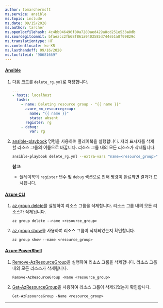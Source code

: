 ```yaml
---
author: tomarchermsft
ms.service: ansible
ms.topic: include
ms.date: 09/15/2020
ms.author: tarcher
ms.openlocfilehash: 4c4bb046496f80a7280aed429a8cd251e533a8db
ms.sourcegitcommit: bfaeacc2fb68f861a9403585d744e51a8f99829c
ms.translationtype: HT
ms.contentlocale: ko-KR
ms.lasthandoff: 09/16/2020
ms.locfileid: "90681669"
---
```

#### <a name="ansible"></a>[Ansible](#tab/ansible)

1. 다음 코드를 `delete_rg.yml`로 저장합니다.

    ```yml
    ---
    - hosts: localhost
      tasks:
        - name: Deleting resource group - "{{ name }}"
          azure_rm_resourcegroup:
            name: "{{ name }}"
            state: absent
          register: rg
        - debug:
            var: rg
    ```

1. [ansible-playbook](https://docs.ansible.com/ansible/latest/user_guide/playbooks.html) 명령을 사용하여 플레이북을 실행합니다. 자리 표시자를 삭제할 리소스 그룹의 이름으로 바꿉니다. 리소스 그룹 내의 모든 리소스가 삭제됩니다.

    ```bash
    ansible-playbook delete_rg.yml --extra-vars "name=<resource_group>"
    ```

    **참고**:

    - 플레이북의 `register` 변수 및 `debug` 섹션으로 인해 명령이 완료되면 결과가 표시됩니다.
    
#### <a name="azure-cli"></a>[Azure CLI](#tab/azure-cli)

1. [az group delete](https://docs.microsoft.com/cli/azure/group#az_group_delete)를 실행하여 리소스 그룹을 삭제합니다. 리소스 그룹 내의 모든 리소스가 삭제됩니다.

    ```azurecli
    az group delete --name <resource_group>
    ```

1. [az group show](https://docs.microsoft.com/cli/azure/group#az_group_show)를 사용하여 리소스 그룹이 삭제되었는지 확인합니다.

    ```azurecli
    az group show --name <resource_group>
    ```

#### <a name="azure-powershell"></a>[Azure PowerShell](#tab/azure-powershell)

1. [Remove-AzResourceGroup](https://docs.microsoft.com/powershell/module/az.resources/Remove-AzResourceGroup)을 실행하여 리소스 그룹을 삭제합니다. 리소스 그룹 내의 모든 리소스가 삭제됩니다.

    ```azurepowershell
    Remove-AzResourceGroup -Name <resource_group>
    ```

1. [Get-AzResourceGroup](https://docs.microsoft.com/powershell/module/az.resources/Get-AzResourceGroup)을 사용하여 리소스 그룹이 삭제되었는지 확인합니다.

    ```azurepowershell
    Get-AzResourceGroup -Name <resource_group>
    ```

---

